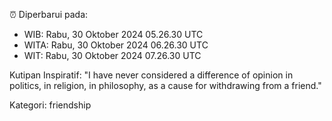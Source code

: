 ⏰ Diperbarui pada:
- WIB: Rabu, 30 Oktober 2024 05.26.30 UTC
- WITA: Rabu, 30 Oktober 2024 06.26.30 UTC
- WIT: Rabu, 30 Oktober 2024 07.26.30 UTC

Kutipan Inspiratif:
"I have never considered a difference of opinion in politics, in religion, in philosophy, as a cause for withdrawing from a friend."


Kategori: friendship

